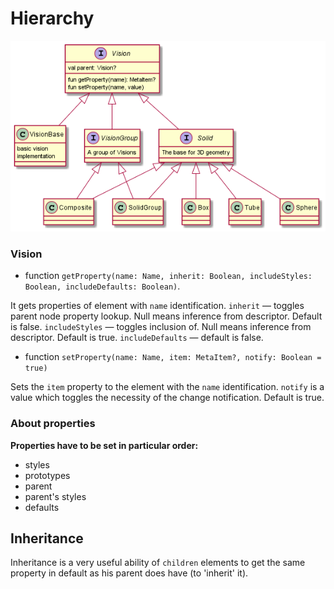 # Hierarchy

![](../docs/images/hierarchy.png)

### Vision

* function `getProperty(name: Name, inherit: Boolean, includeStyles: Boolean, includeDefaults: Boolean)`. 

It gets properties of element with `name` identification.
`inherit` &mdash; toggles parent node property lookup. Null means inference from descriptor. Default is false.
`includeStyles` &mdash; toggles inclusion of. Null means inference from descriptor. Default is true. 
`includeDefaults` &mdash; default is false.

* function `setProperty(name: Name, item: MetaItem?, notify: Boolean = true)`

Sets the `item` property to the element with the `name` identification. `notify` is a value which toggles the necessity of the change notification. Default is true.

### About properties
**Properties have to be set in particular order:**

* styles
* prototypes
* parent
* parent's styles
* defaults


## Inheritance

Inheritance is a very useful ability of `children` elements to get the same property in default as his parent does have (to 'inherit' it). 


